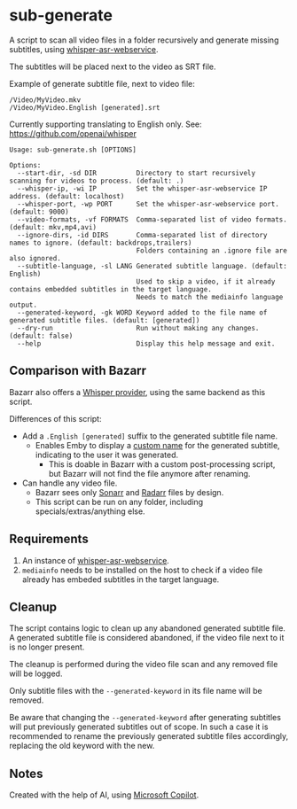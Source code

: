 # sub-generate

A script to scan all video files in a folder recursively and generate missing subtitles, using [whisper-asr-webservice](https://github.com/ahmetoner/whisper-asr-webservice).

The subtitles will be placed next to the video as SRT file.

Example of generate subtitle file, next to video file:

```
/Video/MyVideo.mkv
/Video/MyVideo.English [generated].srt
```

Currently supporting translating to English only. See: https://github.com/openai/whisper

```
Usage: sub-generate.sh [OPTIONS]

Options:
  --start-dir, -sd DIR          Directory to start recursively scanning for videos to process. (default: .)
  --whisper-ip, -wi IP          Set the whisper-asr-webservice IP address. (default: localhost)
  --whisper-port, -wp PORT      Set the whisper-asr-webservice port. (default: 9000)
  --video-formats, -vf FORMATS  Comma-separated list of video formats. (default: mkv,mp4,avi)
  --ignore-dirs, -id DIRS       Comma-separated list of directory names to ignore. (default: backdrops,trailers)
                                Folders containing an .ignore file are also ignored.
  --subtitle-language, -sl LANG Generated subtitle language. (default: English)
                                Used to skip a video, if it already contains embedded subtitles in the target language.
                                Needs to match the mediainfo language output.
  --generated-keyword, -gk WORD Keyword added to the file name of generated subtitle files. (default: [generated])
  --dry-run                     Run without making any changes. (default: false)
  --help                        Display this help message and exit.
```

## Comparison with Bazarr

Bazarr also offers a [Whisper provider](https://wiki.bazarr.media/Additional-Configuration/Whisper-Provider/), using the same backend as this script.

Differences of this script:

- Add a `.English [generated]` suffix to the generated subtitle file name.
  - Enables Emby to display a [custom name](https://emby.media/support/articles/Subtitles.html) for the generated subtitle, indicating to the user it was generated.
    - This is doable in Bazarr with a custom post-processing script, but Bazarr will not find the file anymore after renaming.
- Can handle any video file.
  - Bazarr sees only [Sonarr](https://github.com/Sonarr/Sonarr) and [Radarr](https://github.com/Radarr/Radarr) files by design.
  - This script can be run on any folder, including specials/extras/anything else.

## Requirements

1. An instance of [whisper-asr-webservice](https://github.com/ahmetoner/whisper-asr-webservice).
2. `mediainfo` needs to be installed on the host to check if a video file already has embeded subtitles in the target language.

## Cleanup

The script contains logic to clean up any abandoned generated subtitle file.
A generated subtitle file is considered abandoned, if the video file next to it is no longer present.

The cleanup is performed during the video file scan and any removed file will be logged.

Only subtitle files with the `--generated-keyword` in its file name will be removed.

Be aware that changing the `--generated-keyword` after generating subtitles will put previously generated subtitles out of scope.
In such a case it is recommended to rename the previously generated subtitle files accordingly, replacing the old keyword with the new.

## Notes

Created with the help of AI, using [Microsoft Copilot](https://copilot.microsoft.com).
